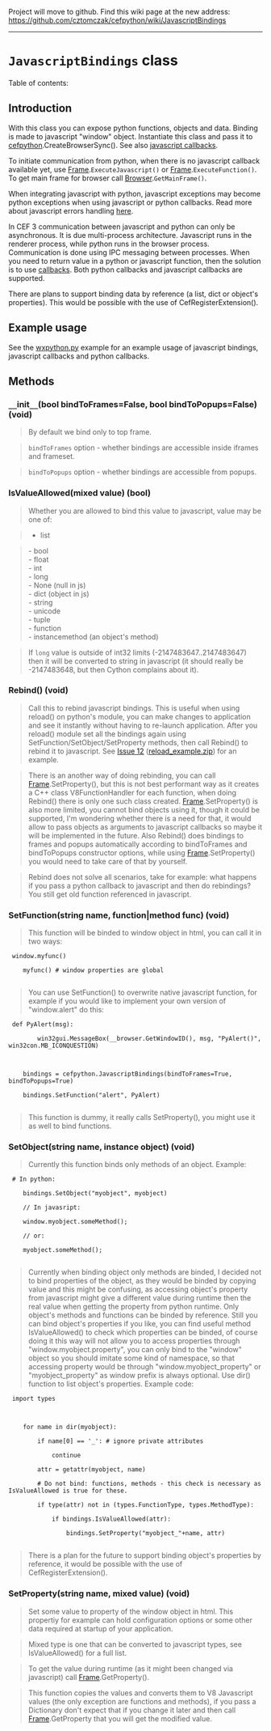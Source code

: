 Project will move to github. Find this wiki page at the new address: https://github.com/cztomczak/cefpython/wiki/JavascriptBindings


---


# `JavascriptBindings` class #

Table of contents:


## Introduction ##

With this class you can expose python functions, objects and data. Binding is made to javascript "window" object. Instantiate this class and pass it to [cefpython](cefpython.md).CreateBrowserSync(). See also [javascript callbacks](JavascriptCallback.md).

To initiate communication from python, when there is no javascript callback available yet, use [Frame](Frame.md).`ExecuteJavascript()` or [Frame](Frame.md).`ExecuteFunction()`. To get main frame for browser call [Browser](Browser.md).`GetMainFrame()`.

When integrating javascript with python, javascript exceptions may become python exceptions when using javascript or python callbacks. Read more about javascript errors handling [here](JavascriptErrors.md).

In CEF 3 communication between javascript and python can only be asynchronous. It is due multi-process architecture. Javascript runs in the renderer process, while python runs in the browser process. Communication is done using IPC messaging between processes. When you need to return value in a python or javascript function, then the solution is to use [callbacks](https://en.wikipedia.org/wiki/Callback_(computer_programming)). Both python callbacks and javascript callbacks are supported.

There are plans to support binding data by reference (a list, dict or object's properties). This would be possible with the use of CefRegisterExtension().

## Example usage ##

See the [wxpython.py](https://code.google.com/p/cefpython/source/browse/cefpython/cef3/windows/binaries_32bit/wxpython.py) example for an example usage of javascript bindings, javascript callbacks and python callbacks.

## Methods ##

### `__`init`__`(bool bindToFrames=False, bool bindToPopups=False) (void) ###

> By default we bind only to top frame.

> `bindToFrames` option - whether bindings are accessible inside iframes and frameset.

> `bindToPopups` option - whether bindings are accessible from popups.

### IsValueAllowed(mixed value) (bool) ###

> Whether you are allowed to bind this value to javascript, value may be one of:

> - list<br>
<blockquote>- bool<br>
- float<br>
- int<br>
- long<br>
- None (null in js)<br>
- dict (object in js)<br>
- string<br>
- unicode<br>
- tuple<br>
- function<br>
- instancemethod (an object's method)<br></blockquote>

<blockquote>If <code>long</code> value is outside of int32 limits (-2147483647..2147483647) then it will be converted to string in javascript (it should really be -2147483648, but then Cython complains about it).</blockquote>

<h3>Rebind() (void)</h3>

<blockquote>Call this to rebind javascript bindings. This is useful when using reload() on python's module, you can make changes to application and see it instantly without having to re-launch application. After you reload() module set all the bindings again using SetFunction/SetObject/SetProperty methods, then call Rebind() to rebind it to javascript. See <a href='https://code.google.com/p/cefpython/issues/detail?id=12'>Issue 12</a> (<a href='http://cefpython.googlecode.com/issues/attachment?aid=120013000&name=reload_example.zip&token=lq-FNXxmXyjmXwFMvwYPLIEW1PY%3A1347648551040'>reload_example.zip</a>) for an example.</blockquote>

<blockquote>There is an another way of doing rebinding, you can call <a href='Frame.md'>Frame</a>.SetProperty(), but this is not best performant way as it creates a C++ class V8FunctionHandler for each function, when doing Rebind() there is only one such class created. <a href='Frame.md'>Frame</a>.SetProperty() is also more limited, you cannot bind objects using it, though it could be supported, I'm wondering whether there is a need for that, it would allow to pass objects as arguments to javascript callbacks so maybe it will be implemented in the future. Also Rebind() does bindings to frames and popups automatically according to bindToFrames and bindToPopups constructor options, while using <a href='Frame.md'>Frame</a>.SetProperty() you would need to take care of that by yourself.</blockquote>

<blockquote>Rebind does not solve all scenarios, take for example: what happens if you pass a python callback to javascript and then do rebindings? You still get old function referenced in javascript.</blockquote>

<h3>SetFunction(string name, function|method func) (void)</h3>

<blockquote>This function will be binded to window object in html, you can call it in two ways:</blockquote>

<pre><code>	window.myfunc()<br>
	myfunc() # window properties are global<br>
</code></pre>

<blockquote>You can use SetFunction() to overwrite native javascript function, for example if you would like to implement your own version of "window.alert" do this:</blockquote>

<pre><code>	def PyAlert(msg):<br>
		win32gui.MessageBox(__browser.GetWindowID(), msg, "PyAlert()", win32con.MB_ICONQUESTION)<br>
<br>
	bindings = cefpython.JavascriptBindings(bindToFrames=True, bindToPopups=True)<br>
	bindings.SetFunction("alert", PyAlert)<br>
</code></pre>

<blockquote>This function is dummy, it really calls SetProperty(), you might use it as well to bind functions.</blockquote>

<h3>SetObject(string name, instance object) (void)</h3>

<blockquote>Currently this function binds only methods of an object. Example:</blockquote>

<pre><code>	# In python:<br>
	bindings.SetObject("myobject", myobject)<br>
	// In javasript:<br>
	window.myobject.someMethod();<br>
	// or:<br>
	myobject.someMethod();<br>
</code></pre>

<blockquote>Currently when binding object only methods are binded, I decided not to bind properties of the object, as they would be binded by copying value and this might be confusing, as accessing object's property from javascript might give a different value during runtime then the real value when getting the property from python runtime. Only object's methods and functions can be binded by reference. Still you can bind object's properties if you like, you can find useful method IsValueAllowed() to check which properties can be binded, of course doing it this way will not allow you to access properties through "window.myobject.property", you can only bind to the "window" object so you should imitate some kind of namespace, so that accessing property would be through "window.myobject_property" or "myobject_property" as window prefix is always optional. Use dir() function to list object's properties. Example code:</blockquote>

<pre><code>	import types<br>
<br>
	for name in dir(myobject):<br>
		if name[0] == '_': # ignore private attributes<br>
			continue<br>
		attr = getattr(myobject, name)<br>
		# Do not bind: functions, methods - this check is necessary as IsValueAllowed is true for these.<br>
		if type(attr) not in (types.FunctionType, types.MethodType):<br>
			if bindings.IsValueAllowed(attr):<br>
				bindings.SetProperty("myobject_"+name, attr)<br>
</code></pre>

<blockquote>There is a plan for the future to support binding object's properties by reference, it would be possible with the use of CefRegisterExtension().</blockquote>

<h3>SetProperty(string name, mixed value) (void)</h3>

<blockquote>Set some value to property of the window object in html. This propertiy  for example can hold configuration options or some other data required at startup of your application.</blockquote>

<blockquote>Mixed type is one that can be converted to javascript types, see IsValueAllowed() for a full list.</blockquote>

<blockquote>To get the value during runtime (as it might been changed via javascript) call <a href='Frame.md'>Frame</a>.GetProperty().</blockquote>

<blockquote>This function copies the values and converts them to V8 Javascript values (the only exception are functions and methods), if you pass a Dictionary don't expect that if you change it later and then call <a href='Frame.md'>Frame</a>.GetProperty that you will get the modified value.